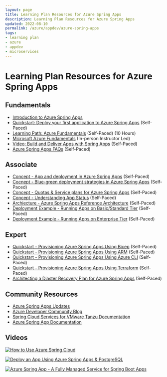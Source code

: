 ```yaml
---
layout: page
title: Learning Plan Resources for Azure Spring Apps
description: Learning Plan Resources for Azure Spring Apps
updated: 2022-08-10
permalink: /azure/appdev/azure-spring-apps
tags:
- learning plan
- azure
- appdev
- microservices
---
```


# Learning Plan Resources for Azure Spring Apps

## Fundamentals

* [Introduction to Azure Spring Apps](https://docs.microsoft.com/en-us/azure/spring-apps/overview)
* [Quickstart: Deploy your first application to Azure Spring Apps](https://docs.microsoft.com/en-us/azure/spring-apps/quickstart?tabs=Azure-CLI&pivots=programming-language-java) (Self-Paced)
* [Learning Path: Azure Fundamentals](https://docs.microsoft.com/en-us/learn/paths/azure-fundamentals/) (Self-Paced) (10 Hours)
* [Microsoft Azure Fundamentals](https://www.microsoft.com/learning/course.aspx?cid=AZ-900T01) (In-person Instructor Led)
* [Video: Build and Deliver Apps with Spring Apps](https://www.youtube.com/watch?v=1jOXMFc1oRg) (Self-Paced)
* [Azure Spring Apps FAQs](https://docs.microsoft.com/en-us/azure/spring-apps/faq?pivots=programming-language-java) (Self-Paced)

## Associate

* [Concept - App and deployment in Azure Spring Apps](https://docs.microsoft.com/en-us/azure/container-apps/quickstart-portal) (Self-Paced)
* [Cocnept - Blue-green deployment strategies in Azure Spring Apps](https://docs.microsoft.com/en-us/azure/spring-apps/concepts-blue-green-deployment-strategies) (Self-Paced)
* [Concept - Quotas & Service plans for Azure Spring Apps](https://docs.microsoft.com/en-us/azure/spring-apps/quotas) (Self-Paced)
* [Concept - Understanding App Status](https://docs.microsoft.com/en-us/azure/spring-apps/concept-app-status) (Self-Paced)
* [Archiecture - Azure Spring Apps Reference Architecture](https://docs.microsoft.com/en-us/azure/spring-apps/reference-architecture?tabs=azure-spring-standard) (Self-Paced)
* [Deployment Example - Running Apps on Basic/Standard Tier](https://docs.microsoft.com/en-us/azure/spring-apps/quickstart-sample-app-introduction?tabs=basic-standard-tier&pivots=programming-language-java) (Self-Paced)
* [Deployment Example - Running Apps on Enterprise Tier](https://docs.microsoft.com/en-us/azure/spring-apps/quickstart-sample-app-acme-fitness-store-introduction) (Self-Paced)

## Expert

* [Quickstart - Provisioning Azure Spring Apps Using Bicep](https://docs.microsoft.com/en-us/azure/spring-apps/quickstart-deploy-infrastructure-vnet-bicep?tabs=azure-spring-apps-standard)  (Self-Paced)
* [Quickstart - Provisioning Azure Spring Apps Using ARM](https://docs.microsoft.com/en-us/azure/spring-apps/quickstart-deploy-infrastructure-vnet?tabs=azure-spring-apps-standard%2Cazure-cli) (Self-Paced)
* [Quickstart - Provisioning Azure Spring Apps Using Azure CLI](https://docs.microsoft.com/en-us/azure/spring-apps/quickstart-deploy-infrastructure-vnet-azure-cli?tabs=azure-spring-apps-standard) (Self-Paced)
* [Quickstart - Provisioning Azure Spring Apps Using Terraform](https://docs.microsoft.com/en-us/azure/spring-apps/quickstart-deploy-infrastructure-vnet-terraform?tabs=azure-spring-apps-standard) (Self-Paced)
* [Architecting a Diaster Recovery Plan for Azure Spring Apps](hhttps://docs.microsoft.com/en-us/azure/container-apps/disaster-recovery/) (Self-Paced)


## Community Resources

* [Azure Spring Apps Updates](https://azure.microsoft.com/en-us/updates/?product=container-apps)
* [Azure Developer Community Blog](https://techcommunity.microsoft.com/t5/azure-developer-community-blog/bg-p/AzureDevCommunityBlog)
* [Spring Cloud Services for VMware Tanzu Documentation](https://docs.vmware.com/en/Spring-Cloud-Services-for-VMware-Tanzu/index.html)
* [Azure Spring App Documentation](https://docs.microsoft.com/en-us/azure/developer/java/spring-framework/)

## Videos 

[![How to Use Azure Spring Cloud](https://img.youtube.com/vi/_L8ez4sY67I/0.jpg)](https://www.youtube.com/watch?v=_L8ez4sY67I) 

[![Deploy an App Using Azure Spring Apps & PostgreSQL](https://img.youtube.com/vi/b9c5ZDMuAzw/0.jpg)](https://www.youtube.com/watch?v=b9c5ZDMuAzw)  

[![Azure Spring App - A Fully Managed Service for Spring Boot Apps](https://img.youtube.com/vi/nlYLfw2T_Nc/0.jpg)](https://www.youtube.com/watch?v=nlYLfw2T_Nc)  
